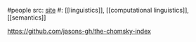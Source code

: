 #people 
src: [site](https://en.wikipedia.org/wiki/Noam_Chomsky)
#: [[linguistics]], [[computational linguistics]], [[semantics]] 



https://github.com/jasons-gh/the-chomsky-index

